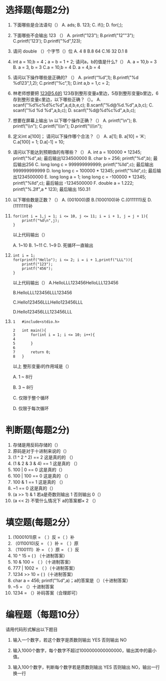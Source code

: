 # 选择题(每题2分)

1. 下面哪些是合法语句（）
   A. ads;			B. 123;			C. if();			D. for(;);

2. 下面哪些不会输出 123 （）
   A. printf("123"); 			B.printf("12""3");			C.printf('123');			D.printf("%d",123);

3. 请问 double （）个字节（）位
   A. 4 8 			B.8 64 			C.16 32 			D.1 8

4. int a = 10,b = 4；a = b = 1 + 2; 请问a，b的值是什么?（）
   A. a = 10,b = 3 			B. a = 3, b = 3 			C.a = 10,b = 4 			D. a = 4,b = 4

5. 请问以下操作哪些是正确的? （）
   A. printf(“%d”,1); 			B.printf("%d %d123",1,2); 			C.printf("%c",1); 			D.int a,b = 1,c = 2;

6. 林老师想要把 123@5.6的 123存到整形变量a里边，5存到整形变量b里边，6存到整形变量c里边，以下哪些正确？（）。
   A. scanf("%d%c%d%c%d",a,d,b,e,c); 			B.scanf("%d@%d.%d",a,b,c);
   C. scanf("%d %d %d",a,b,c); 			D. scanf("%d@%d%c%d",a,b,c);

7. 想要在屏幕上输出 \n 以下哪个操作正确？（）
   A. printf("\n"); 			B. printf("\\\n"); 			C.printf("\\\\\\n"); 			D.printf("\\\\\\\n");

8. 定义int a[100]； 请问以下操作哪个合法？（）
   A. a[1]; 			B. a[10] = 'A'; 			C.a[100] = 1; 			D.a[-1] = 10;

9. 请问以下能达到预期值的有哪些？（）
   A. int a = 100000 * 12345; printf("%d",a); 最后输出1234500000 
   B. char b = 256; printf("%d",b); 最后输出256
   C. long long c = 999999999999; printf("%lld",c); 最后输出999999999999
   D. long long c = 100000 * 12345; printf("%lld",c); 最后输出1234500000 
   E. long long a = 1; long long c = -100000 * 12345; printf("%lld",c); 最后输出 -1234500000 
   F. double a = 1.222; printf("%.2lf",a * 123); 最后输出 150.31

10. 以下哪些数是正数？（）
    A. (001000)原			B.(1000100)补			C.(0111111)反			D.(1111111)补

11. ```
    for(int i = 1,j = 1; i <= 10, j <= 11; i = i + 1, j = j + 1){
    	printf("%d\n",j);
    }
    ```

    以上代码输出（）

    A. 1~10
    B. 1~11
    C. 1~9
    D. 死循环一直输出

12. ```
    int i = 1;
    for(printf("Hello"); i <= 2; i = i + 1,printf("LLL")){
    	printf("123");
    	printf("456");
    }
    ```

    以上代码输出（）
    A.HelloLLL123456HelloLLL123456

    B.HelloLLL123456LLL123456

    C.Hello123456LLLHello123456LLL

    D.Hello123456LLL123456LLL

13. ```
    1	#include<stdio.h>
    
    2	int main(){
    3		for(int i = 1; i <= 10; i++){
    4
    5		}
    6
    7		return 0;
    8	}
    ```

    以上 整形变量$i$的作用域是（）

    A. 1 ~ 8行

    B. 3 ~ 8行

    C. 仅限于整个循环

    D. 仅限于每次循环

# 判断题(每题2分)

1. 存储是用反码存储的（）
2. 原码是对于十进制来说的（）
3. (1 ^ 2 ^ 2) == 2 这是真的的 （）
4. (1 & 2 & 3 & 4) == 1 这是真的 （）
5. 100 | 0 == 0 这是真的（）
6. 100 | 100 == 0 这是真的 （）
7. 100 & 1 == 1 这是真的 （）
8. ~1 == 0 这是真的（）
9.  (a >> 1) & 1 若a是奇数则输出 1 否则输出 0（）
10. (a << 2) 不管什么情况下 a的答案都× 2 （） 

# 填空题(每题2分）

1. (1000101)原 = （			）反 =（			）补
2. （0110010)反 = （			）补 = （			）原
3. （1100111）补 = （			）原 = （			）反
4. 10 ^ 15 = (			) （十进制答案）
5. 10 & 100 = （			）（十进制答案）
6. 777 | 1002 = （			）（十进制答案）
7. 1234 >> 10 = (			)（十进制答案）
8. char a = 456; printf("%d",a)；a的答案是（）（十进制答案）
9. ~5 = （）十进制答案
10. 1234 = （）补码答案（合理即可）

# 编程题（每题10分）

请用代码形式解出以下题目

1. 输入一个数字，若这个数字是质数则输出 YES 否则输出 NO

   

   

   

   

   

   

2. 输入1000个数字，每个数字不超过1000000000000000，输出其中的最小值。

   

   

   

   

   

   

3. 输入100个数字，判断每个数字若是质数则输出 YES 否则输出 NO，输出一行换一行











